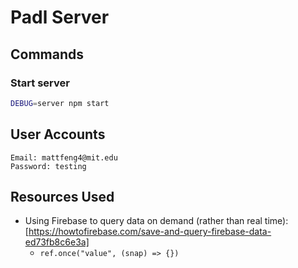 # Padl Server

## Commands

### Start server
```bash
DEBUG=server npm start
```



## User Accounts
```
Email: mattfeng4@mit.edu
Password: testing
```


## Resources Used

* Using Firebase to query data on demand (rather than real time): [https://howtofirebase.com/save-and-query-firebase-data-ed73fb8c6e3a]
  * `ref.once("value", (snap) => {})`
